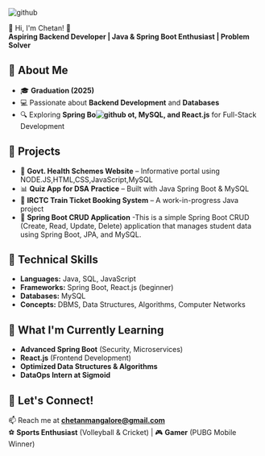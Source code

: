 ![github](https://github.com/user-attachments/assets/4e53be46-33ef-4922-bbad-2a970cb5e7f9)

 👋 Hi, I'm Chetan! 🚀  
**Aspiring Backend Developer | Java & Spring Boot Enthusiast | Problem Solver**  

## 🔹 About Me  
- 🎓 **Graduation (2025)**
- 💻 Passionate about **Backend Development** and **Databases**  
- 🔍 Exploring **Spring Bo![github](https://github.com/user-attachments/assets/d85a7ba9-6d67-4860-bb4d-2cd25753b136)
ot, MySQL, and React.js** for Full-Stack Development  

## 🔹 Projects  
- 🏥 **Govt. Health Schemes Website** – Informative portal using NODE.JS,HTML,CSS,JavaScript,MySQL  
- 📊 **Quiz App for DSA Practice** – Built with Java Spring Boot & MySQL  
- 🚆 **IRCTC Train Ticket Booking System** – A work-in-progress Java project
- 🪪 **Spring Boot CRUD Application** -This is a simple Spring Boot CRUD (Create, Read, Update, Delete) application that manages student data using Spring Boot, JPA, and MySQL.

## 🔹 Technical Skills  
- **Languages:** Java, SQL, JavaScript  
- **Frameworks:** Spring Boot, React.js (beginner)  
- **Databases:** MySQL  
- **Concepts:** DBMS, Data Structures, Algorithms, Computer Networks  

## 🔹 What I'm Currently Learning  
- **Advanced Spring Boot** (Security, Microservices)  
- **React.js** (Frontend Development)  
- **Optimized Data Structures & Algorithms**
- **DataOps Intern at Sigmoid** 

## 🔹 Let's Connect!  
📫 Reach me at **[chetanmangalore@gmail.com](mailto:chetanmangalore@gmail.com)**  
⚽ **Sports Enthusiast** (Volleyball & Cricket) | 🎮 **Gamer** (PUBG Mobile Winner)  
